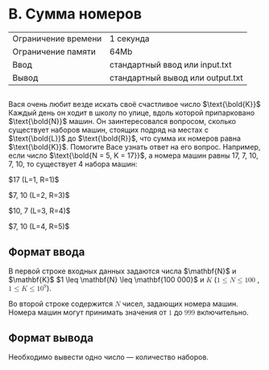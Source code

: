 <div class="problem-statement">
   <div class="header">
      <h1 class="title">B. Сумма номеров</h1>
      <table>
         <tr class="time-limit">
            <td class="property-title">Ограничение времени</td>
            <td>1&nbsp;секунда</td>
         </tr>
         <tr class="memory-limit">
            <td class="property-title">Ограничение памяти</td>
            <td>64Mb</td>
         </tr>
         <tr class="input-file">
            <td class="property-title">Ввод</td>
            <td colspan="1">стандартный ввод или input.txt</td>
         </tr>
         <tr class="output-file">
            <td class="property-title">Вывод</td>
            <td colspan="1">стандартный вывод или output.txt</td>
         </tr>
      </table>
   </div>
   <h2></h2>
   <div class="legend"> Вася очень любит везде искать своё счастливое число $\text{\bold{K}}$
      Каждый день он ходит в школу по улице, вдоль которой припарковано $\text{\bold{N}}$ машин. Он заинтересовался вопросом, сколько существует наборов машин, стоящих подряд на местах с $\text{\bold{L}}$ до $\text{\bold{R}}$, что сумма их номеров равна $\text{\bold{K}}$.
      Помогите Васе узнать ответ на его вопрос.
      Например, если число $\text{\bold{N = 5, K = 17}}$, а номера машин равны 17, 7, 10, 7, 10, то существует 4 набора машин:
      <p>$17 (L=1, R=1)$</p>
      <p>$7, 10 (L=2, R=3)$</p>
      <p>$10, 7 (L=3, R=4)$</p>
      <p>$7, 10 (L=4, R=5)$</p>

   </div>
   <h2>Формат ввода</h2>
   <div class="input-specification"> В первой строке входных данных задаются числа $\mathbf{N}$ и $\mathbf{K}$ $1 \leq \mathbf{N} \leq \mathbf{100 000}$
      и <!--l. 60--><math display="inline" style="text-indent: 0em;" xmlns="http://www.w3.org/1998/Math/MathML"><mi>K</mi></math>
      (<!--l. 60--><math display="inline" style="text-indent: 0em;" xmlns="http://www.w3.org/1998/Math/MathML"><mn>1</mn> <mo>≤</mo>
      <mi>N</mi> <mo>≤</mo> <mn>1</mn><mn>0</mn><mn>0</mn><mspace width="0.3em"><mn>0</mn><mn>0</mn><mn>0</mn></mspace></math>,
      <!--l. 60--><math display="inline" style="text-indent: 0em;" xmlns="http://www.w3.org/1998/Math/MathML"><mn>1</mn> <mo>≤</mo>
      <mi>K</mi> <mo>≤</mo> <mn>1</mn><msup><mrow><mn>0</mn></mrow><mrow><mn>9</mn></mrow></msup></math>). <!--l. 62-->
      <p style="text-indent: 0em;">Во второй строке содержится <!--l. 62--><math display="inline" style="text-indent: 0em;" xmlns="http://www.w3.org/1998/Math/MathML"><mi>N</mi></math>
      чисел, задающих номера машин. Номера машин могут принимать значения от <!--l. 62--><math display="inline" style="text-indent:
      0em;" xmlns="http://www.w3.org/1998/Math/MathML"><mn>1</mn></math> до <!--l. 62--><math display="inline" style="text-indent:
      0em;" xmlns="http://www.w3.org/1998/Math/MathML"><mn>9</mn><mn>9</mn><mn>9</mn></math> включительно. </p>

   </div>
   <h2>Формат вывода</h2>
   <div class="output-specification"> Необходимо вывести одно число&nbsp;— количество наборов. </div>
